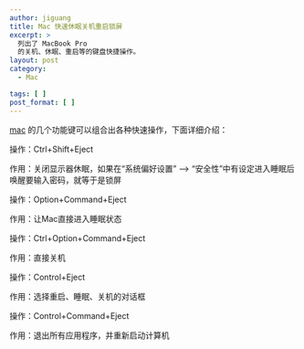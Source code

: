 ```yaml
---
author: jiguang
title: Mac 快速休眠关机重启锁屏
excerpt: >
  列出了 MacBook Pro
  的关机、休眠、重启等的键盘快捷操作。
layout: post
category:
  - Mac

tags: [ ]
post_format: [ ]
---
```

[mac][1] 的几个功能键可以组合出各种快速操作，下面详细介绍：

操作：Ctrl+Shift+Eject

作用：关闭显示器休眠，如果在“系统偏好设置” –> “安全性”中有设定进入睡眠后唤醒要输入密码，就等于是锁屏

操作：Option+Command+Eject

作用：让Mac直接进入睡眠状态

操作：Ctrl+Option+Command+Eject

作用：直接关机

操作：Control+Eject

作用：选择重启、睡眠、关机的对话框

操作：Control+Command+Eject

作用：退出所有应用程序，并重新启动计算机

 [1]: http://jiguang.github.com/index.php/tag/mac/ "mac"